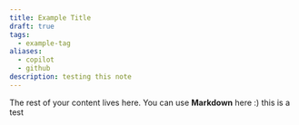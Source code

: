 ```yaml
---
title: Example Title
draft: true
tags:
  - example-tag
aliases:
  - copilot
  - github
description: testing this note
---
```

 
The rest of your content lives here. You can use **Markdown** here :)
this is a test
